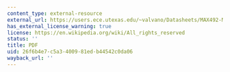 ```yaml
---
content_type: external-resource
external_url: https://users.ece.utexas.edu/~valvano/Datasheets/MAX492-MAX495.pdf
has_external_license_warning: true
license: https://en.wikipedia.org/wiki/All_rights_reserved
status: ''
title: PDF
uid: 26f6b4e7-c5a3-4009-81ed-b44542c0da06
wayback_url: ''
---
```


